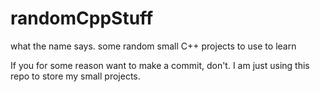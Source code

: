 # randomCppStuff
what the name says. some random small C++ projects to use to learn

If you for some reason want to make a commit, don't. I am just using this repo to store my small projects.
